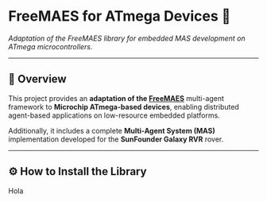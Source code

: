 # FreeMAES for ATmega Devices 🚀  
*Adaptation of the FreeMAES library for embedded MAS development on ATmega microcontrollers.*

---

## 🧩 Overview

This project provides an **adaptation of the [FreeMAES]([https://github.com/JohanCarvajal/FreeMAES](https://github.com/DRoMarin/FreeMAES.git))** multi-agent framework to **Microchip ATmega-based devices**, enabling distributed agent-based applications on low-resource embedded platforms.

Additionally, it includes a complete **Multi-Agent System (MAS)** implementation developed for the **SunFounder Galaxy RVR** rover.

---

## ⚙️ How to Install the Library

Hola
